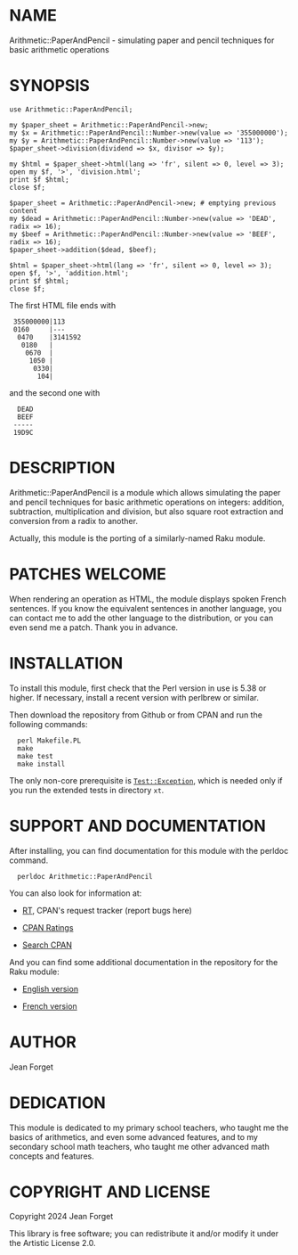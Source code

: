 NAME
====

Arithmetic::PaperAndPencil - simulating paper and pencil techniques for basic arithmetic operations

SYNOPSIS
========

```
use Arithmetic::PaperAndPencil;

my $paper_sheet = Arithmetic::PaperAndPencil->new;
my $x = Arithmetic::PaperAndPencil::Number->new(value => '355000000');
my $y = Arithmetic::PaperAndPencil::Number->new(value => '113');
$paper_sheet->division(dividend => $x, divisor => $y);

my $html = $paper_sheet->html(lang => 'fr', silent => 0, level => 3);
open my $f, '>', 'division.html';
print $f $html;
close $f;

$paper_sheet = Arithmetic::PaperAndPencil->new; # emptying previous content
my $dead = Arithmetic::PaperAndPencil::Number->new(value => 'DEAD', radix => 16);
my $beef = Arithmetic::PaperAndPencil::Number->new(value => 'BEEF', radix => 16);
$paper_sheet->addition($dead, $beef);

$html = $paper_sheet->html(lang => 'fr', silent => 0, level => 3);
open $f, '>', 'addition.html';
print $f $html;
close $f;
```

The first HTML file ends with

```
 355000000|113
 0160     |---
  0470    |3141592
   0180   |
    0670  |
     1050 |
      0330|
       104|
```

and the second one with

```
  DEAD
  BEEF
 -----
 19D9C

```

DESCRIPTION
===========

Arithmetic::PaperAndPencil  is a  module which  allows simulating  the
paper  and  pencil  techniques  for  basic  arithmetic  operations  on
integers: addition, subtraction, multiplication and division, but also
square root extraction and conversion from a radix to another.

Actually, this module is the porting of a similarly-named Raku module.

PATCHES WELCOME
===============

When rendering an operation as HTML, the module displays spoken French
sentences. If you  know the equivalent sentences  in another language,
you can contact  me to add the other language  to the distribution, or
you can even send me a patch. Thank you in advance.

INSTALLATION
============

To install this module, first check that the Perl version in use is 5.38
or higher. If necessary, install a recent version with perlbrew or similar.

Then download  the repository  from Github  or from  CPAN and  run the
following commands:

```
  perl Makefile.PL
  make
  make test
  make install
```

The only non-core prerequisite is
[`Test::Exception`](https://metacpan.org/search?q=test%3A%3Aexception),
which is needed only if you run the extended tests in directory `xt`.

SUPPORT AND DOCUMENTATION
=========================

After installing, you can find documentation for this module with the
perldoc command.

```
  perldoc Arithmetic::PaperAndPencil
```

You can also look for information at:

* [RT](https://rt.cpan.org/NoAuth/Bugs.html?Dist=Arithmetic-PaperAndPencil),
CPAN's request tracker (report bugs here)

* [CPAN Ratings](https://cpanratings.perl.org/d/Arithmetic-PaperAndPencil)

* [Search CPAN](https://metacpan.org/release/Arithmetic-PaperAndPencil)

And you can  find some additional documentation in  the repository for
the Raku module:

* [English version](https://github.com/jforget/raku-Arithmetic-PaperAndPencil/blob/master/doc/Description-en.md)

* [French version](https://github.com/jforget/raku-Arithmetic-PaperAndPencil/blob/master/doc/Description-fr.md)

AUTHOR
======

Jean Forget <J2N-FORGET at orange dot fr>

DEDICATION
==========

This module is dedicated to my  primary school teachers, who taught me
the basics of arithmetics, and even  some advanced features, and to my
secondary  school math  teachers, who  taught me  other advanced  math
concepts and features.

COPYRIGHT AND LICENSE
=====================

Copyright 2024 Jean Forget

This library is free software; you can redistribute it and/or modify it under the Artistic License 2.0.

